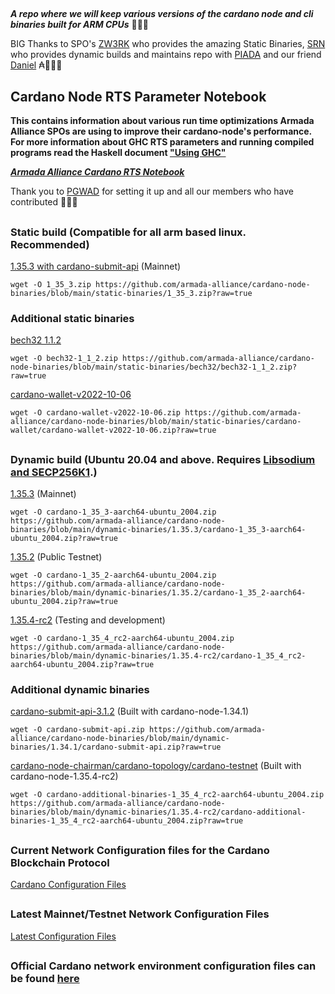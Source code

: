 ##

**_A repo where we will keep various versions of the cardano node and cli binaries built for ARM CPUs_** 🏴‍☠️🦾

BIG Thanks to SPO's [ZW3RK](https://twitter.com/zw3rkpool/) who provides the amazing Static Binaries, [SRN](https://armada-alliance.com/stake-pools/cc1b1c03798884c636703443a23b8d9e827d6c0417921600394198a0) who provides dynamic builds and maintains repo with [PIADA](https://armada-alliance.com/stake-pools/b8d8742c7b7b512468448429c776b3b0f824cef460db61aa1d24bc65) and our friend [Daniel](https://github.com/rekuenkdr) ₳🏴‍☠️🙏

## Cardano Node RTS Parameter Notebook

**This contains information about various run time optimizations Armada Alliance SPOs are using to improve their cardano-node's performance. For more information about GHC RTS parameters and running compiled programs read the Haskell document ["Using GHC"](https://downloads.haskell.org/~ghc/latest/docs/html/users_guide/runtime_control.html)**

**_[Armada Alliance Cardano RTS Notebook](https://docs.google.com/spreadsheets/d/1sw_fzqoubOEG6lMpWKVzCF8yISfY4YFAvnx_5E5T-1s/edit#gid=0)_**

Thank you to [PGWAD](https://armada-alliance.com/stake-pools/7e45a7e6ab3afcf99120e97aedf84e706e43d829ddc610ad667a85a3) for setting it up and all our members who have contributed 🙏🏴‍☠️

##

### Static build (Compatible for all arm based linux. Recommended)

[1.35.3 with cardano-submit-api](https://github.com/armada-alliance/cardano-node-binaries/blob/main/static-binaries/1_35_3.zip?raw=true) (Mainnet)

```
wget -O 1_35_3.zip https://github.com/armada-alliance/cardano-node-binaries/blob/main/static-binaries/1_35_3.zip?raw=true
```

### Additional static binaries

[bech32 1.1.2](https://github.com/armada-alliance/cardano-node-binaries/blob/main/static-binaries/bech32/bech32-1_1_2.zip?raw=true)

```
wget -O bech32-1_1_2.zip https://github.com/armada-alliance/cardano-node-binaries/blob/main/static-binaries/bech32/bech32-1_1_2.zip?raw=true
```

[cardano-wallet-v2022-10-06](https://github.com/armada-alliance/cardano-node-binaries/blob/main/static-binaries/cardano-wallet/cardano-wallet-v2022-10-06.zip?raw=true)

```
wget -O cardano-wallet-v2022-10-06.zip https://github.com/armada-alliance/cardano-node-binaries/blob/main/static-binaries/cardano-wallet/cardano-wallet-v2022-10-06.zip?raw=true
```

##

### Dynamic build (Ubuntu 20.04 and above. Requires [Libsodium and SECP256K1](https://github.com/armada-alliance/cardano-node-binaries/blob/main/dynamic-binaries/1.35.3/README.MD).)

[1.35.3](https://github.com/armada-alliance/cardano-node-binaries/blob/main/dynamic-binaries/1.35.3/cardano-1_35_3-aarch64-ubuntu_2004.zip?raw=true) (Mainnet)

```
wget -O cardano-1_35_3-aarch64-ubuntu_2004.zip https://github.com/armada-alliance/cardano-node-binaries/blob/main/dynamic-binaries/1.35.3/cardano-1_35_3-aarch64-ubuntu_2004.zip?raw=true
```

[1.35.2](https://github.com/armada-alliance/cardano-node-binaries/blob/main/dynamic-binaries/1.35.2/cardano-1_35_2-aarch64-ubuntu_2004.zip?raw=true) (Public Testnet)

```
wget -O cardano-1_35_2-aarch64-ubuntu_2004.zip https://github.com/armada-alliance/cardano-node-binaries/blob/main/dynamic-binaries/1.35.2/cardano-1_35_2-aarch64-ubuntu_2004.zip?raw=true
```

[1.35.4-rc2](https://github.com/armada-alliance/cardano-node-binaries/blob/main/dynamic-binaries/1.35.4-rc2/cardano-1_35_4_rc2-aarch64-ubuntu_2004.zip?raw=true) (Testing and development)

```
wget -O cardano-1_35_4_rc2-aarch64-ubuntu_2004.zip https://github.com/armada-alliance/cardano-node-binaries/blob/main/dynamic-binaries/1.35.4-rc2/cardano-1_35_4_rc2-aarch64-ubuntu_2004.zip?raw=true
```

### Additional dynamic binaries

[cardano-submit-api-3.1.2](https://github.com/armada-alliance/cardano-node-binaries/blob/main/dynamic-binaries/1.34.1/cardano-submit-api.zip?raw=true) (Built with cardano-node-1.34.1)

```
wget -O cardano-submit-api.zip https://github.com/armada-alliance/cardano-node-binaries/blob/main/dynamic-binaries/1.34.1/cardano-submit-api.zip?raw=true
```

[cardano-node-chairman/cardano-topology/cardano-testnet](https://github.com/armada-alliance/cardano-node-binaries/blob/main/dynamic-binaries/1.35.4-rc2/cardano-additional-binaries-1_35_4_rc2-aarch64-ubuntu_2004.zip?raw=true) (Built with cardano-node-1.35.4-rc2)

```
wget -O cardano-additional-binaries-1_35_4_rc2-aarch64-ubuntu_2004.zip https://github.com/armada-alliance/cardano-node-binaries/blob/main/dynamic-binaries/1.35.4-rc2/cardano-additional-binaries-1_35_4_rc2-aarch64-ubuntu_2004.zip?raw=true
```

##

### Current Network Configuration files for the Cardano Blockchain Protocol

[Cardano Configuration Files](https://hydra.iohk.io/build/7654130/download/1/index.html)

##

### Latest Mainnet/Testnet Network Configuration Files

[Latest Configuration Files](https://hydra.iohk.io/job/Cardano/iohk-nix/cardano-deployment/latest-finished/download/1/index.html)

##

### Official Cardano network environment configuration files can be found [here](https://book.world.dev.cardano.org/environments.html)
